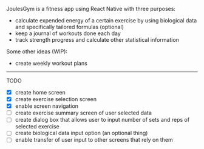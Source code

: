 JoulesGym is a fitness app using React Native with three purposes:
- calculate expended energy of a certain exercise by using biological data and specifically tailored formulas (optional)
- keep a journal of workouts done each day
- track strength progress and calculate other statistical information

Some other ideas (WIP):
- create weekly workout plans

------------------------------------------------------------------------------------------------------------------------
TODO
- [x] create home screen
- [x] create exercise selection screen
- [x] enable screen navigation
- [ ] create exercise summary screen of user selected data
- [ ] create dialog box that allows user to input number of sets and reps of selected exercise
- [ ] create biological data input option (an optional thing)
- [ ] enable transfer of user input to other screens that rely on them
